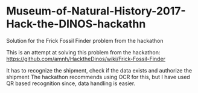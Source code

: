 # Museum-of-Natural-History-2017-Hack-the-DINOS-hackathn
Solution for the Frick Fossil Finder problem from the hackathon

This is an attempt at solving this problem from the hackathon: https://github.com/amnh/HacktheDinos/wiki/Frick-Fossil-Finder

It has to recognize the shipment, check if the data exists and authorize the shipment
The hackathon recommends using OCR for this, but I have used QR based recognition since, data handling is easier.

